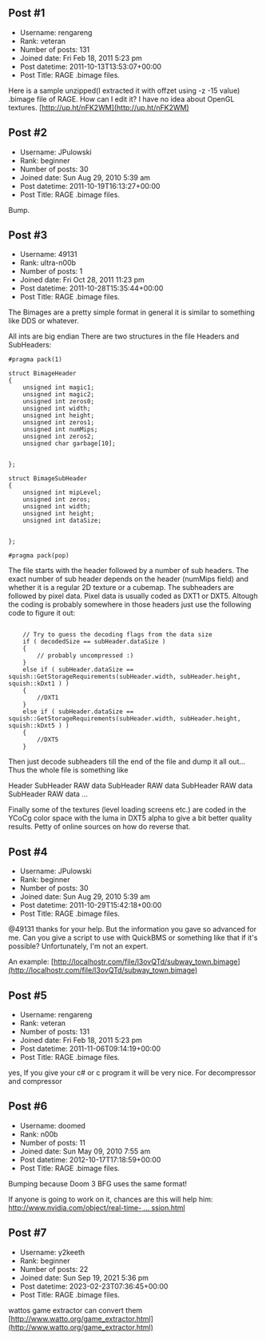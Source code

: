 ## Post #1
- Username: rengareng
- Rank: veteran
- Number of posts: 131
- Joined date: Fri Feb 18, 2011 5:23 pm
- Post datetime: 2011-10-13T13:53:07+00:00
- Post Title: RAGE .bimage files.

Here is a sample unzipped(I extracted it with offzet using -z -15 value) .bimage file of RAGE. How can I edit it?
I have no idea about OpenGL textures.
[http://up.ht/nFK2WM](http://up.ht/nFK2WM)
## Post #2
- Username: JPulowski
- Rank: beginner
- Number of posts: 30
- Joined date: Sun Aug 29, 2010 5:39 am
- Post datetime: 2011-10-19T16:13:27+00:00
- Post Title: RAGE .bimage files.

Bump.
## Post #3
- Username: 49131
- Rank: ultra-n00b
- Number of posts: 1
- Joined date: Fri Oct 28, 2011 11:23 pm
- Post datetime: 2011-10-28T15:35:44+00:00
- Post Title: RAGE .bimage files.

The Bimages are a pretty simple format in general it is similar to something like DDS or whatever.

All ints are big endian
There are two structures in the file Headers and SubHeaders:

```
#pragma pack(1)

struct BimageHeader
{
	unsigned int magic1;
	unsigned int magic2;
	unsigned int zeros0;
	unsigned int width;
	unsigned int height;
	unsigned int zeros1;
	unsigned int numMips;
	unsigned int zeros2;
	unsigned char garbage[10];


};

struct BimageSubHeader
{
	unsigned int mipLevel;
	unsigned int zeros;
	unsigned int width;
	unsigned int height;
	unsigned int dataSize;


};

#pragma pack(pop)
```


The file starts with the header followed by a number of sub headers. The exact number of sub header depends on the header (numMips field) and whether it is a regular 2D texture or a cubemap. The subheaders are followed by pixel data. Pixel data is usually coded as DXT1 or DXT5. Altough the coding is probably somewhere in those headers just use the following code to figure it out:

```

	// Try to guess the decoding flags from the data size
	if ( decodedSize == subHeader.dataSize )
	{
		// probably uncompressed :)
	}
	else if ( subHeader.dataSize == squish::GetStorageRequirements(subHeader.width, subHeader.height, squish::kDxt1 ) )
	{
		//DXT1
	}
	else if ( subHeader.dataSize == squish::GetStorageRequirements(subHeader.width, subHeader.height, squish::kDxt5 ) )
	{
		//DXT5
	}	

```


Then just decode subheaders till the end of the file and dump it all out...
Thus the whole file is something like

Header
SubHeader
RAW data
SubHeader
RAW data
SubHeader
RAW data
SubHeader
RAW data
...


Finally some of the textures (level loading screens etc.) are coded in the YCoCg color space with the luma in  DXT5 alpha to give a bit better quality results. Petty of online sources on how do reverse that.
## Post #4
- Username: JPulowski
- Rank: beginner
- Number of posts: 30
- Joined date: Sun Aug 29, 2010 5:39 am
- Post datetime: 2011-10-29T15:42:18+00:00
- Post Title: RAGE .bimage files.

@49131 thanks for your help. But the information you gave so advanced for me.  Can you give a script to use with QuickBMS or something like that if it's possible? Unfortunately, I'm not an expert. 

An example: [http://localhostr.com/file/l3ovQTd/subway_town.bimage](http://localhostr.com/file/l3ovQTd/subway_town.bimage)
## Post #5
- Username: rengareng
- Rank: veteran
- Number of posts: 131
- Joined date: Fri Feb 18, 2011 5:23 pm
- Post datetime: 2011-11-06T09:14:19+00:00
- Post Title: RAGE .bimage files.

yes, If you give your c# or c program it will be very nice. For decompressor and compressor
## Post #6
- Username: doomed
- Rank: n00b
- Number of posts: 11
- Joined date: Sun May 09, 2010 7:55 am
- Post datetime: 2012-10-17T17:18:59+00:00
- Post Title: RAGE .bimage files.

Bumping because Doom 3 BFG uses the same format!

If anyone is going to work on it, chances are this will help him: [http://www.nvidia.com/object/real-time- ... ssion.html](http://www.nvidia.com/object/real-time-ycocg-dxt-compression.html)
## Post #7
- Username: y2keeth
- Rank: beginner
- Number of posts: 22
- Joined date: Sun Sep 19, 2021 5:36 pm
- Post datetime: 2023-02-23T07:36:45+00:00
- Post Title: RAGE .bimage files.

wattos game extractor
can convert them [http://www.watto.org/game_extractor.html](http://www.watto.org/game_extractor.html)
